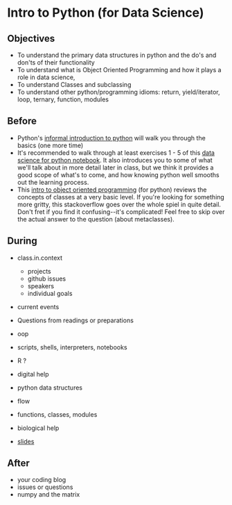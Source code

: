 # Intro to Python (for Data Science)

## Objectives

* To understand the primary data structures in python and the do's and don'ts of their functionality
* To understand what is Object Oriented Programming and how it plays a role in data science,
* To understand Classes and subclassing
* To understand other python/programming idioms: return, yield/iterator, loop, ternary, function, modules
  
## Before

* Python's [informal introduction to python](https://docs.python.org/2/tutorial/introduction.html) will walk you through the basics (one more time)
* It's recommended to walk through at least exercises 1 - 5 of this [data science for python notebook](http://nbviewer.ipython.org/github/gumption/Python_for_Data_Science/blob/master/Python_for_Data_Science_all.ipynb). It also introduces you to some of what we'll talk about in more detail later in class, but we think it provides a good scope of what's to come, and how knowing python well smooths out the learning process.
* This [intro to object oriented programming](http://code.tutsplus.com/articles/python-from-scratch-object-oriented-programming--net-21476) (for python) reviews the concepts of classes at a very basic level. If you're looking for something more gritty, this stackoverflow goes over the whole spiel in quite detail. Don't fret if you find it confusing--it's complicated! Feel free to skip over the actual answer to the question (about metaclasses).




## During

* class.in.context
  * projects
  * github issues
  * speakers
  * individual goals
  

* current events
* Questions from readings or preparations
* oop
* scripts, shells, interpreters, notebooks
* R ?
* digital help
* python data structures
* flow
* functions, classes, modules
* biological help


* [slides](slides.pdf)


## After

* your coding blog
* issues or questions
* numpy and the matrix
